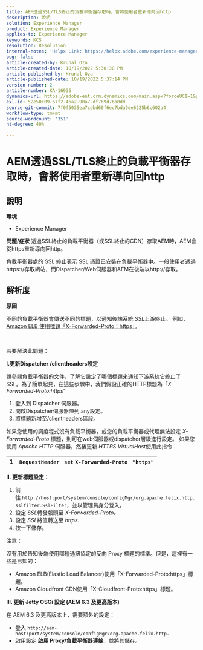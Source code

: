 ```yaml
---
title: AEM透過SSL/TLS終止的負載平衡器存取時，會將使用者重新導向回http
description: 說明
solution: Experience Manager
product: Experience Manager
applies-to: Experience Manager
keywords: KCS
resolution: Resolution
internal-notes: 'Helpx Link: https://helpx.adobe.com/experience-manager/kb/AEM-redirecting-back-to-http-on-accessed-via-SSL-terminated-Load-Balancer.html'
bug: false
article-created-by: Krunal Oza
article-created-date: 10/19/2022 5:30:38 PM
article-published-by: Krunal Oza
article-published-date: 10/19/2022 5:37:14 PM
version-number: 2
article-number: KA-16936
dynamics-url: https://adobe-ent.crm.dynamics.com/main.aspx?forceUCI=1&pagetype=entityrecord&etn=knowledgearticle&id=d23762bb-d34f-ed11-bba2-00224808679b
exl-id: 52e50c09-67f2-46a2-90a7-df769d76a0dd
source-git-commit: 7f0f5035ea7cebd60f6ec7bda9de6225b6c602a4
workflow-type: tm+mt
source-wordcount: '351'
ht-degree: 40%

---
```


# AEM透過SSL/TLS終止的負載平衡器存取時，會將使用者重新導向回http

## 說明

<b>環境</b>
- Experience Manager



<b>問題/症狀</b>
透過SSL終止的負載平衡器（或SSL終止的CDN）存取AEM時，AEM會從https重新導向回http。

負載平衡器處的 SSL 終止表示 SSL 憑證已安裝在負載平衡器中。一般使用者透過https://存取網站，而Dispatcher/Web伺服器和AEM在後端以http://存取。




## 解析度


<b>原因</b>

不同的負載平衡器會傳送不同的標題，以通知後端系統 *SSL*&#x200B;上游終止。 例如，[ Amazon ELB 使用標題「X-Forwarded-Proto：https」](https://docs.aws.amazon.com/elasticloadbalancing/latest/classic/x-forwarded-headers.html#x-forwarded-proto)。

&#x200B;&#x200B;&#x200B;&#x200B;  &#x200B; &#x200B;  

若要解決此問題：

<b>I.更新Dispatcher /clientheaders設定</b>

請參閱負載平衡器的文件，了解它設定了哪個標題來通知下游系統它終止了 SSL。為了簡單起見，在這些步驟中，我們假設正確的HTTP標題為「*X-Forwarded-Proto:https*&quot;

1. 登入到 Dispatcher 伺服器。
2. 開啟Dispatcher伺服器陣列.any設定。
3. 將標題新增至/clientheaders區段。


如果您使用的調度程式沒有負載平衡器，或您的負載平衡器或代理無法設定 *X-Forwarded-Proto* 標題，則可在web伺服器或dispatcher層級進行設定。 如果您使用 *Apache HTTP* 伺服器，然後更新 *HTTPS VirtualHost*&#x200B;使用此指令：


| 1 | `RequestHeader ` `set` `X-Forwarded-Proto ` `"https"` |
| --- | --- |


<b>II. 更新標題設定：</b>

1. 前往 `http://host:port/system/console/configMgr/org.apache.felix.http.sslfilter.SslFilter`，並以管理員身分登入。
2. 設定 *SSL*&#x200B;轉發報頭至 *X-Forwarded-Proto。*
3. 設定 *SSL*&#x200B;將值轉送至 *https*.
4. 按一下儲存。


注意：

沒有用於告知後端使用哪種通訊協定的反向 Proxy 標題的標準。但是，這裡有一些是已知的：

- Amazon ELB(Elastic Load Balancer)使用「X-Forwarded-Proto:https」標題。
- Amazon Cloudfront CDN使用「X-Cloudfront-Proto:https」標題。


<b>III. 更新 Jetty OSGi 設定 (AEM 6.3 及更高版本)</b>

在 AEM 6.3 及更高版本上，需要額外的設定：

- 登入 `http://aem-host:port/system/console/configMgr/org.apache.felix.http.`
- 啟用設定 <b>啟用 Proxy/負載平衡器連線</b>，並將其儲存。
